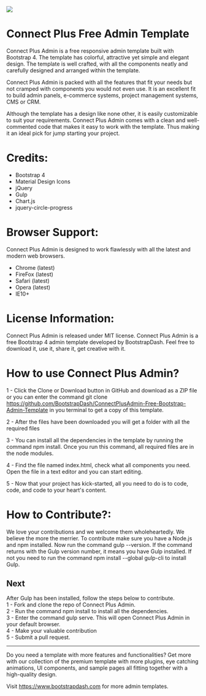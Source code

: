 <a href="http://www.bootstrapdash.com/demo/connect-plus-free/jquery/template/index.html" target="_blank"><img src="screenshot.jpg"></a>

<h1>Connect Plus Free Admin Template</h1>
Connect Plus Admin is a free responsive admin template built with Bootstrap 4. The template has colorful, attractive yet simple and elegant design. The template is well crafted, with all the components neatly and carefully designed and arranged within the template.

Connect Plus Admin is packed with all the features that fit your needs but not cramped with components you would not even use. It is an excellent fit to build admin panels, e-commerce systems, project management systems, CMS or CRM.

Although the template has a design like none other, it is easily customizable to suit your requirements. Connect Plus Admin comes with a clean and well-commented code that makes it easy to work with the template. Thus making it an ideal pick for jump starting your project.

<h1>Credits:</h1>

- Bootstrap 4
- Material Design Icons
- jQuery
- Gulp
- Chart.js
- jquery-circle-progress

<h1>Browser Support:</h1>

Connect Plus Admin is designed to work flawlessly with all the latest and modern web browsers.

- Chrome (latest)
- FireFox (latest)
- Safari (latest)
- Opera (latest)
- IE10+

<h1>License Information:</h1>


Connect Plus Admin is released under MIT license. Connect Plus Admin is a free Bootstrap 4 admin template developed by BootstrapDash. Feel free to download it, use it, share it, get creative with it.

<h1>How to use Connect Plus Admin?</h1>


1 - Click the Clone or Download button in GitHub and download as a ZIP file or you can enter the command git clone https://github.com/BootstrapDash/ConnectPlusAdmin-Free-Bootstrap-Admin-Template in you terminal to get a copy of this template.

2 - After the files have been downloaded you will get a folder with all the required files

3 - You can install all the dependencies in the template by running the command npm install. Once you run this command, all required files are in the node modules.

4 - Find the file named index.html, check what all components you need. Open the file in a text editor and you can start editing.

5 - Now that your project has kick-started, all you need to do is to code, code, and code to your heart's content.

<h1>How to Contribute?:</h1>


We love your contributions and we welcome them wholeheartedly. We believe the more the merrier.
To contribute make sure you have a Node.js and npm installed. Now run the command gulp --version. If the command returns with the Gulp version number, it means you have Gulp installed. If not you need to run the command npm install --global gulp-cli to install Gulp.

<h2>Next</h2>

After Gulp has been installed, follow the steps below to contribute.
  <br>
	1 - Fork and clone the repo of Connect Plus Admin.
  <br>
	2 - Run the command npm install to install all the dependencies.
  <br>
	3 - Enter the command gulp serve. This will open Connect Plus Admin in your default browser.
  <br>
	4 - Make your valuable contribution
  <br>
	5 - Submit a pull request.
  <hr>
Do you need a template with more features and functionalities? Get more with our collection of the premium template with more plugins, eye catching animations, UI components, and sample pages all fitting together with a high-quality design.

Visit <a href="https://www.bootstrapdash.com" target="_blank">https://www.bootstrapdash.com</a> for more admin templates.
